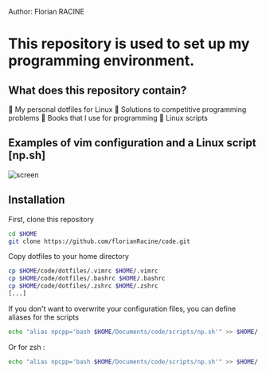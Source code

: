 Author: Florian RACINE

<h1>This repository is used to set up my programming environment.</h1>

<h2>What does this repository contain?</h2>

🤝 My personal dotfiles for Linux
🔭 Solutions to competitive programming problems
🌱 Books that I use for programming
👨‍ Linux scripts

<h2>Examples of vim configuration and a Linux script [np.sh]</h2>

![screen](https://user-images.githubusercontent.com/103432737/208796533-9dd1bc64-7b14-4e88-ab97-5739bfa412f9.png)

<h2>Installation</h2>
First, clone this repository

```bash
cd $HOME
git clone https://github.com/florianRacine/code.git
```

Copy dotfiles to your home directory

```bash
cp $HOME/code/dotfiles/.vimrc $HOME/.vimrc
cp $HOME/code/dotfiles/.bashrc $HOME/.bashrc
cp $HOME/code/dotfiles/.zshrc $HOME/.zshrc
[...]
```

If you don't want to overwrite your configuration files, you can define aliases for the scripts

```bash
echo "alias npcpp='bash $HOME/Documents/code/scripts/np.sh'" >> $HOME/.bashrc
```
Or for zsh :

```bash
echo "alias npcpp='bash $HOME/Documents/code/scripts/np.sh'" >> $HOME/.zshrc
```
